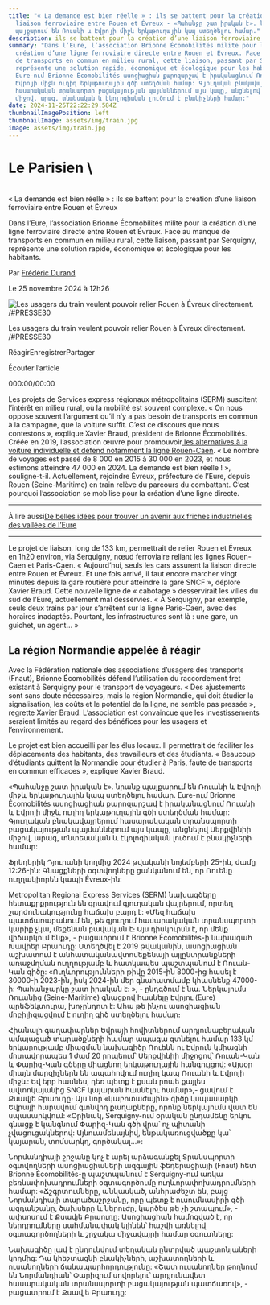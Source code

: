 ```yaml
---
title: "« La demande est bien réelle » : ils se battent pour la création d’une
  liaison ferroviaire entre Rouen et Évreux - «Պահանջը շատ իրական է». նրանք
  պայքարում են Ռուանի և Էվրոյի միջև երկաթուղային կապ ստեղծելու համար."
description: ils se battent pour la création d’une liaison ferroviaire entre Rouen et Évreux
summary: "Dans l’Eure, l’association Brionne Écomobilités milite pour la
  création d’une ligne ferroviaire directe entre Rouen et Évreux. Face au manque
  de transports en commun en milieu rural, cette liaison, passant par Serquigny,
  représente une solution rapide, économique et écologique pour les habitants. -
  Eure-ում Brionne Écomobilités ասոցիացիան քարոզարշավ է իրականացնում Ռուանի և
  Էվրոյի միջև ուղիղ երկաթուղային գծի ստեղծման համար: Գյուղական բնակավայրերում
  հասարակական տրանսպորտի բացակայության պայմաններում այս կապը, անցնելով Սերքվինիի
  միջով, արագ, տնտեսական և էկոլոգիական լուծում է բնակիչների համար:"
date: 2024-11-25T22:22:29.584Z
thumbnailImagePosition: left
thumbnailImage: assets/img/train.jpg
image: assets/img/train.jpg
---
```

# L﻿e Parisien \
\
« La demande est bien réelle » : ils se battent pour la création d’une liaison ferroviaire entre Rouen et Évreux

Dans l’Eure, l’association Brionne Écomobilités milite pour la création d’une ligne ferroviaire directe entre Rouen et Évreux. Face au manque de transports en commun en milieu rural, cette liaison, passant par Serquigny, représente une solution rapide, économique et écologique pour les habitants.

Par [Frédéric Durand](https://www.leparisien.fr/auteur/frederic-durand/) 

Le 25 novembre 2024 à 12h26

![Les usagers du train veulent pouvoir relier Rouen à Évreux directement. /#PRESSE30](https://www.leparisien.fr/resizer/vGGBHjfYnHXSNg4_z7ooTD_jEM0=/932x582/cloudfront-eu-central-1.images.arcpublishing.com/leparisien/XF6SDWGPS5F3ZESZPZEBS3MTNU.jpg)

Les usagers du train veulent pouvoir relier Rouen à Évreux directement. /#PRESSE30

RéagirEnregistrerPartager

Écouter l’article

000:00/00:00

Les projets de Services express régionaux métropolitains (SERM) suscitent l’intérêt en milieu rural, où la mobilité est souvent complexe. « On nous oppose souvent l’argument qu’il n’y a pas besoin de transports en commun à la campagne, que la voiture suffit. C’est ce discours que nous contestons », explique Xavier Braud, président de Brionne Écomobilités. Créée en 2019, l’association œuvre pour promouvoir[ les alternatives à la voiture individuelle et défend notamment la ligne Rouen-Caen](https://www.leparisien.fr/eure-27/en-normandie-lancienne-ligne-ferroviaire-rouen-louviers-devrait-rouvrir-dici-a-2032-12-02-2024-7M22TYK6LZDMXH3G3X7LJOPEQM.php). « Le nombre de voyages est passé de 8 000 en 2015 à 30 000 en 2023, et nous estimons atteindre 47 000 en 2024. La demande est bien réelle ! », souligne-t-il. Actuellement, rejoindre Évreux, préfecture de l’Eure, depuis Rouen (Seine-Maritime) en train relève du parcours du combattant. C’est pourquoi l’association se mobilise pour la création d’une ligne directe.

- - -

À lire aussi[De belles idées pour trouver un avenir aux friches industrielles des vallées de l’Eure](https://www.leparisien.fr/eure-27/de-belles-idees-pour-trouver-un-avenir-aux-friches-industrielles-des-vallees-de-leure-16-04-2024-ZWL7MMZHHBFSVN7W75MD2SRGD4.php)

- - -

Le projet de liaison, long de 133 km, permettrait de relier Rouen et Évreux en 1h20 environ, via Serquigny, nœud ferroviaire reliant les lignes Rouen-Caen et Paris-Caen. « Aujourd’hui, seuls les cars assurent la liaison directe entre Rouen et Évreux. Et une fois arrivé, il faut encore marcher vingt minutes depuis la gare routière pour atteindre la gare SNCF », déplore Xavier Braud. Cette nouvelle ligne de « cabotage » desservirait les villes du sud de l’Eure, actuellement mal desservies. « À Serquigny, par exemple, seuls deux trains par jour s’arrêtent sur la ligne Paris-Caen, avec des horaires inadaptés. Pourtant, les infrastructures sont là : une gare, un guichet, un agent… »

## La région Normandie appelée à réagir

Avec la Fédération nationale des associations d’usagers des transports (Fnaut), Brionne Écomobilités défend l’utilisation du raccordement fret existant à Serquigny pour le transport de voyageurs. « Des ajustements sont sans doute nécessaires, mais la région Normandie, qui doit étudier la signalisation, les coûts et le potentiel de la ligne, ne semble pas pressée », regrette Xavier Braud. L’association est convaincue que les investissements seraient limités au regard des bénéfices pour les usagers et l’environnement.

Le projet est bien accueilli par les élus locaux. Il permettrait de faciliter les déplacements des habitants, des travailleurs et des étudiants. « Beaucoup d’étudiants quittent la Normandie pour étudier à Paris, faute de transports en commun efficaces », explique Xavier Braud.

«Պահանջը շատ իրական է». նրանք պայքարում են Ռուանի և Էվրոյի միջև երկաթուղային կապ ստեղծելու համար.
Eure-ում Brionne Écomobilités ասոցիացիան քարոզարշավ է իրականացնում Ռուանի և Էվրոյի միջև ուղիղ երկաթուղային գծի ստեղծման համար: Գյուղական բնակավայրերում հասարակական տրանսպորտի բացակայության պայմաններում այս կապը, անցնելով Սերքվինիի միջով, արագ, տնտեսական և էկոլոգիական լուծում է բնակիչների համար:

Ֆրեդերիկ Դյուրանի կողմից
2024 թվականի նոյեմբերի 25-ին, ժամը 12:26-ին:
Գնացքների օգտվողները ցանկանում են, որ Ռուենը ուղղակիորեն կապի Évreux-ին:

Metropolitan Regional Express Services (SERM) նախագծերը հետաքրքրություն են գրավում գյուղական վայրերում, որտեղ շարժունակությունը հաճախ բարդ է: «Մեզ հաճախ պատճառաբանում են, թե գյուղում հասարակական տրանսպորտի կարիք չկա, մեքենան բավական է։ Այս դիսկուրսն է, որ մենք վիճարկում ենք», - բացատրում է Brionne Écomobilités-ի նախագահ Խավիեր Բրաուդը: Ստեղծվել է 2019 թվականին, ասոցիացիան աշխատում է անհատական ​​ավտոմեքենայի այլընտրանքների առաջմղման ուղղությամբ և հատկապես պաշտպանում է Ռուան-Կան գիծը: «Ուղևորությունների թիվը 2015-ին 8000-ից հասել է 30000-ի 2023-ին, իսկ 2024-ին մեր գնահատմամբ կհասնենք 47000-ի: Պահանջարկը շատ իրական է: », - ընդգծում է նա։ Ներկայումս Ռուանից (Seine-Maritime) գնացքով հասնելը Էվրյու (Eure) պրեֆեկտուրա, խոչընդոտ է: Ահա թե ինչու ասոցիացիան մոբիլիզացվում է ուղիղ գիծ ստեղծելու համար։

Հիանալի գաղափարներ Եվրայի հովիտներում արդյունաբերական ամայացած տարածքների համար ապագա գտնելու համար
133 կմ երկարությամբ միացման նախագիծը Ռուենն ու Էվրուն կմիացնի մոտավորապես 1 ժամ 20 րոպեում՝ Սերքվինիի միջոցով՝ Ռուան-Կան և Փարիզ-Կան գծերը միացնող երկաթուղային հանգույցով: «Այսօր միայն մարզիչներն են ապահովում ուղիղ կապ Ռուանի և Էվրոյի միջև: Եվ երբ հասնես, դեռ պետք է քսան րոպե քայլես ավտոկայանից SNCF կայարան հասնելու համար»,- ցավում է Քսավյե Բրաուդը։ Այս նոր «կաբոտաժային» գիծը կսպասարկի Եվրայի հարավում գտնվող քաղաքները, որոնք ներկայումս վատ են սպասարկվում: «Օրինակ, Serquigny-ում օրական ընդամենը երկու գնացք է կանգնում Փարիզ-Կան գծի վրա՝ ոչ պիտանի չվացուցակներով: Այնուամենայնիվ, ենթակառուցվածքը կա՝ կայարան, տոմսարկղ, գործակալ…»:

Նորմանդիայի շրջանը կոչ է արել արձագանքել
Տրանսպորտի օգտվողների ասոցիացիաների ազգային ֆեդերացիայի (Fnaut) հետ Brionne Écomobilités-ը պաշտպանում է Serquigny-ում առկա բեռնափոխադրումների օգտագործումը ուղևորափոխադրումների համար: «Ճշգրտումները, անկասկած, անհրաժեշտ են, բայց Նորմանդիայի տարածաշրջանը, որը պետք է ուսումնասիրի գծի ազդանշանը, ծախսերը և ներուժը, կարծես թե չի շտապում», - ափսոսում է Քսավյե Բրաուդը: Ասոցիացիան համոզված է, որ ներդրումները սահմանափակ կլինեն՝ հաշվի առնելով օգտագործողների և շրջակա միջավայրի համար օգուտները:

Նախագիծը լավ է ընդունվում տեղական ընտրված պաշտոնյաների կողմից: Դա կհեշտացնի բնակիչների, աշխատողների և ուսանողների ճանապարհորդությունը: «Շատ ուսանողներ թողնում են Նորմանդիան՝ Փարիզում սովորելու՝ արդյունավետ հասարակական տրանսպորտի բացակայության պատճառով», - բացատրում է Քսավյե Բրաուդը:

<!--EndFragment-->